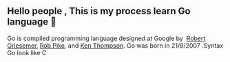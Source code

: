## Hello people , This is my process learn Go language :star2:

Go is compiled programming language designed at Google by   [Robert Griesemer](https://en.wikipedia.org/wiki/Robert_Griesemer_(computer_programmer) "Robert Griesemer (computer programmer)"), [Rob Pike](https://en.wikipedia.org/wiki/Rob_Pike "Rob Pike"), and [Ken Thompson](https://en.wikipedia.org/wiki/Ken_Thompson "Ken Thompson").  Go was born in 21/9/2007 .Syntax Go look like C 

    


